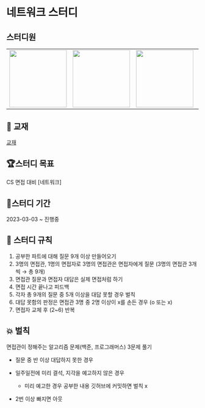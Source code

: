 # 네트워크 스터디

## 스터디원

<table>
  <tr>
    <td>
      <a href="https://github.com/minseojo">
      <img src="https://avatars.githubusercontent.com/u/64322765?s=60&v=4/150x150" width="150" height="150"/>
      </a> 
    </td>
     <td>
      <a href="https://github.com/ekdud0529">
        <img src="https://avatars.githubusercontent.com/u/45174177?s=60&v=4" width="150" height="150"/>
      </a> 
    </td>
     <td>
      <a href="https://github.com/jyj1111">
        <img src="https://avatars.githubusercontent.com/u/89414343?s=60&v=4" width="150" height="150"/>
      </a> 
    </td>
     <td>
      <a href="https://github.com/Yunsik-Choi">
        <img src="https://avatars.githubusercontent.com/u/60809936?s=60&v=4" width="150" height="150"/>
      </a>  
    </td>
  <tr>
</table>

## 📖 교재

[교재](https://product.kyobobook.co.kr/detail/S000000559644)
 
## 🏆스터디 목표
CS 면접 대비 [네트워크]

## 📅스터디 기간
2023-03-03 ~ 진행중

## 🎯 스터디 규칙
1. 공부한 파트에 대해 질문 9개 이상 만들어오기
2. 3명의 면접관, 1명의 면접자로 3명의 면접관은 면접자에게 질문 (3명의 면접관 3개씩 → 총 9개)
3. 면접관 질문과 면접자 대답은 실제 면접처럼 하기
4. 면접 시간 끝나고 피드백
5. 각자 총 9개의 질문 중 5개 이상을 대답 못할 경우 벌칙
6. 대답 못함의 판정은 면접관 3명 중 2명 이상이 x를 손든 경우 (o 또는 x)
7. 면접자 교체 후 (2~6) 반복

## 💥 벌칙
면접관이 정해주는 알고리즘 문제(백준, 프로그래머스) 3문제 풀기
- 질문 중 반 이상 대답하지 못한 경우
- 일주일전에 미리 결석, 지각을 예고하지 않은 경우
  - 미리 예고한 경우 공부한 내용 깃허브에 커밋하면 벌칙 x

- 2번 이상 빠지면 아웃
